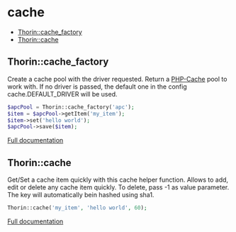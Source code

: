 # cache

- [Thorin::cache_factory](#Thorin::cache_factory)
- [Thorin::cache](#Thorin::cache)
<a name="Thorin::cache_factory"></a>
## Thorin::cache_factory
Create a cache pool with the driver requested. Return a [PHP-Cache](http://www.php-cache.com/en/latest/introduction/) pool to work with.
If no driver is passed, the default one in the config cache.DEFAULT_DRIVER will be used.
```php
$apcPool = Thorin::cache_factory('apc');
$item = $apcPool->getItem('my_item');
$item->set('hello world');
$apcPool->save($item);
```

[Full documentation](/doc/src/functions/cache/t_cache_factory.md)

<a name="Thorin::cache"></a>
## Thorin::cache
Get/Set a cache item quickly with this cache helper function.
Allows to add, edit or delete any cache item quickly.
To delete, pass -1 as value parameter.
The key will automatically bein hashed using sha1.
```php
Thorin::cache('my_item', 'hello world', 60);
```

[Full documentation](/doc/src/functions/cache/t_cache.md)
